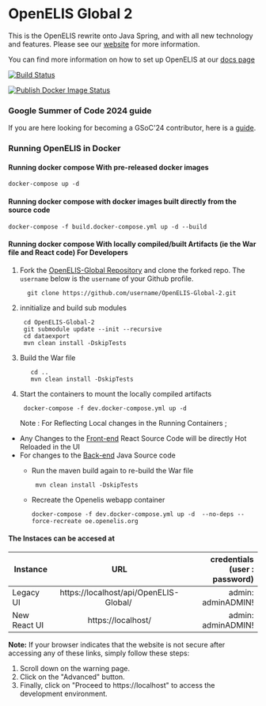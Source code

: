 # OpenELIS Global 2
This is the OpenELIS rewrite onto Java Spring, and with all new technology and features. Please see our [website](http://www.openelis-global.org/) for more information.

You can find more information on how to set up OpenELIS at our [docs page](http://docs.openelis-global.org/)

[![Build Status](https://github.com/I-TECH-UW/OpenELIS-Global-2/actions/workflows/ci.yml/badge.svg)](https://github.com/I-TECH-UW/OpenELIS-Global-2/actions/workflows/ci.yml)

[![Publish Docker Image Status](https://github.com/I-TECH-UW/OpenELIS-Global-2/actions/workflows/publish.yml/badge.svg)](https://github.com/I-TECH-UW/OpenELIS-Global-2/actions/workflows/publish.yml)
### Google Summer of Code 2024 guide

If you are here looking for becoming a GSoC'24 contributor, here is a [guide](./google-summer-of-code-2024.md).

### Running OpenELIS in Docker
#### Running docker compose With pre-released docker images
    docker-compose up -d

#### Running docker compose with docker images built directly from the source code
    docker-compose -f build.docker-compose.yml up -d --build


#### Running docker compose With locally compiled/built Artifacts (ie the War file and React code) For Developers
1. Fork the [OpenELIS-Global Repository](https://github.com/I-TECH-UW/OpenELIS-Global-2.git) and clone the forked repo. The `username` below is the `username` of your Github profile.

         git clone https://github.com/username/OpenELIS-Global-2.git 

2. innitialize and build sub modules

        cd OpenELIS-Global-2
        git submodule update --init --recursive
        cd dataexport
        mvn clean install -DskipTests

3.   Build the War file

            cd ..
            mvn clean install -DskipTests

4. Start the containers to mount the locally compiled artifacts

        docker-compose -f dev.docker-compose.yml up -d    
   Note : For Reflecting Local changes in the Running Containers ;
* Any Changes to the [Front-end](./frontend/) React Source Code  will be directly Hot Reloaded in the UI
* For changes to the [Back-end](./src/) Java Source code
    - Run the maven build again  to re-build the War file

           mvn clean install -DskipTests

    -  Recreate the Openelis webapp container

           docker-compose -f dev.docker-compose.yml up -d  --no-deps --force-recreate oe.openelis.org          

#### The Instaces can be accesed at

| Instance  |     URL       | credentials (user : password)|
|---------- |:-------------:|------:                       |
| Legacy UI   |  https://localhost/api/OpenELIS-Global/  | admin: adminADMIN! |
| New React UI  |    https://localhost/  |  admin: adminADMIN!

**Note:** If your browser indicates that the website is not secure after accessing any of these links, simply follow these steps:
1. Scroll down on the warning page.
2. Click on the "Advanced" button.
3. Finally, click on "Proceed to https://localhost" to access the development environment.
